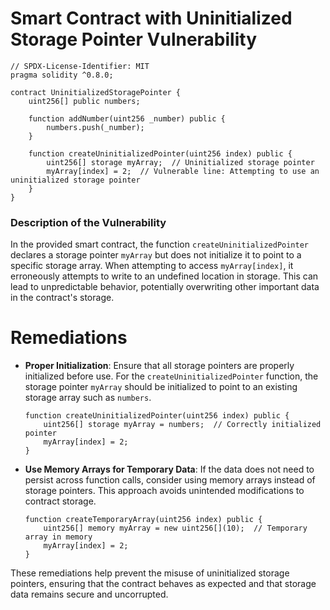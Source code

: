 # Smart Contract with Uninitialized Storage Pointer Vulnerability

```solidity
// SPDX-License-Identifier: MIT
pragma solidity ^0.8.0;

contract UninitializedStoragePointer {
    uint256[] public numbers;

    function addNumber(uint256 _number) public {
        numbers.push(_number);
    }

    function createUninitializedPointer(uint256 index) public {
        uint256[] storage myArray;  // Uninitialized storage pointer
        myArray[index] = 2;  // Vulnerable line: Attempting to use an uninitialized storage pointer
    }
}
```

### Description of the Vulnerability
In the provided smart contract, the function `createUninitializedPointer` declares a storage pointer `myArray` but does not initialize it to point to a specific storage array. When attempting to access `myArray[index]`, it erroneously attempts to write to an undefined location in storage. This can lead to unpredictable behavior, potentially overwriting other important data in the contract's storage.

# Remediations

- **Proper Initialization**: Ensure that all storage pointers are properly initialized before use. For the `createUninitializedPointer` function, the storage pointer `myArray` should be initialized to point to an existing storage array such as `numbers`.

  ```solidity
  function createUninitializedPointer(uint256 index) public {
      uint256[] storage myArray = numbers;  // Correctly initialized pointer
      myArray[index] = 2;
  }
  ```

- **Use Memory Arrays for Temporary Data**: If the data does not need to persist across function calls, consider using memory arrays instead of storage pointers. This approach avoids unintended modifications to contract storage.

  ```solidity
  function createTemporaryArray(uint256 index) public {
      uint256[] memory myArray = new uint256[](10);  // Temporary array in memory
      myArray[index] = 2;
  }
  ```

These remediations help prevent the misuse of uninitialized storage pointers, ensuring that the contract behaves as expected and that storage data remains secure and uncorrupted.